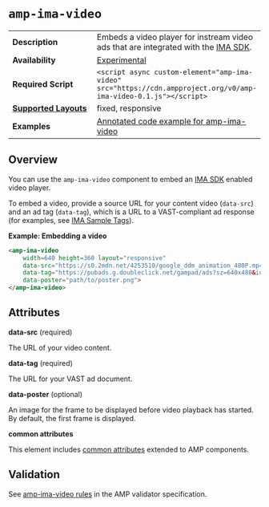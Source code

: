 <!---
Copyright 2017 The AMP HTML Authors. All Rights Reserved.

Licensed under the Apache License, Version 2.0 (the "License");
you may not use this file except in compliance with the License.
You may obtain a copy of the License at

      http://www.apache.org/licenses/LICENSE-2.0

Unless required by applicable law or agreed to in writing, software
distributed under the License is distributed on an "AS-IS" BASIS,
WITHOUT WARRANTIES OR CONDITIONS OF ANY KIND, either express or implied.
See the License for the specific language governing permissions and
limitations under the License.
-->

# <a name="amp-ima-video"></a> `amp-ima-video`

<table>
  <tr>
    <td width="40%"><strong>Description</strong></td>
    <td>Embeds a video player for instream video ads that are integrated with
    the
    <a href="https://developers.google.com/interactive-media-ads/docs/sdks/html5/">IMA SDK</a>.
    </td>
  </tr>
  <tr>
    <td width="40%"><strong>Availability</strong></td>
    <td><a href="https://www.ampproject.org/docs/reference/experimental.html">Experimental</a></td>
  </tr>
  <tr>
    <td width="40%"><strong>Required Script</strong></td>
    <td><code>&lt;script async custom-element="amp-ima-video" src="https://cdn.ampproject.org/v0/amp-ima-video-0.1.js">&lt;/script></code></td>
  </tr>
  <tr>
    <td class="col-fourty"><strong><a href="https://www.ampproject.org/docs/guides/responsive/control_layout.html">Supported Layouts</a></strong></td>
    <td>fixed, responsive</td>
  </tr>
  <tr>
    <td width="40%"><strong>Examples</strong></td>
    <td><a href="https://ampbyexample.com/components/amp-ima/">Annotated code example for amp-ima-video</a></td>
  </tr>
</table>

## Overview

You can use the `amp-ima-video` component to embed an <a
href="https://developers.google.com/interactive-media-ads/docs/sdks/html5/">IMA
SDK</a> enabled video player.

To embed a video, provide a source URL for your
content video (`data-src`) and an ad tag (`data-tag`), which is a URL to a
VAST-compliant ad response (for examples, see
[IMA Sample Tags](https://developers.google.com/interactive-media-ads/docs/sdks/html5/tags)).

**Example: Embedding a video**

```html
<amp-ima-video
    width=640 height=360 layout="responsive"
    data-src="https://s0.2mdn.net/4253510/google_ddm_animation_480P.mp4"
    data-tag="https://pubads.g.doubleclick.net/gampad/ads?sz=640x480&iu=/124319096/external/ad_rule_samples&ciu_szs=300x250&ad_rule=1&impl=s&gdfp_req=1&env=vp&output=vmap&unviewed_position_start=1&cust_params=deployment%3Ddevsite%26sample_ar%3Dpremidpost&cmsid=496&vid=short_onecue&correlator="
    data-poster="path/to/poster.png">
</amp-ima-video>
```

## Attributes

**data-src** (required)

The URL of your video content.

**data-tag** (required)

The URL for your VAST ad document.

**data-poster** (optional)

An image for the frame to be displayed before video playback has started. By
default, the first frame is displayed.

**common attributes**

This element includes
[common attributes](https://www.ampproject.org/docs/reference/common_attributes)
extended to AMP components.

## Validation

See [amp-ima-video rules](https://github.com/ampproject/amphtml/blob/master/extensions/amp-ima-video/0.1/validator-amp-ima-video.protoascii) in the AMP validator specification.
